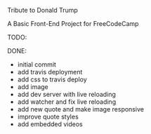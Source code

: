 Tribute to Donald Trump

A Basic Front-End Project for FreeCodeCamp

TODO:


DONE:
- initial commit
- add travis deployment
- add css to travis deploy
- add image
- add dev server with live reloading
- add watcher and fix live reloading
- add new quote and make image responsive
- improve quote styles
- add embedded videos
